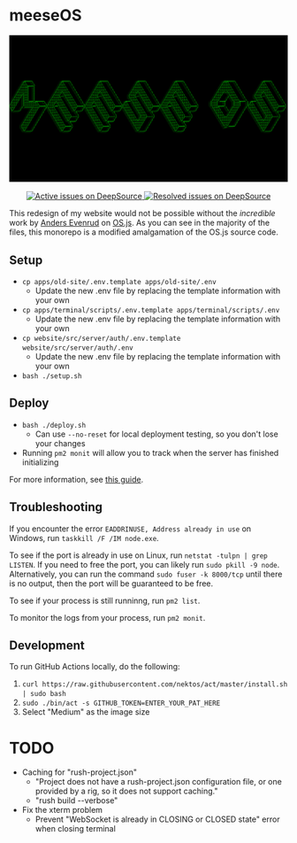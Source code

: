 # meeseOS

<p align="center">
  <img src="./website/src/client/social.png" width="650" />
</p>

<p align="center">
  <a href="https://deepsource.io/gh/meese-enterprises/meeseOS/?ref=repository-badge">
    <img
      src="https://deepsource.io/gh/meese-enterprises/meeseOS.svg/?label=active+issues&show_trend=true&token=CRr7brFwKTb7yUJpTlVeUpjA"
      title="Active issues on DeepSource"
    />
  </a>
  <a href="https://deepsource.io/gh/ameese-enterprises/meeseOS/?ref=repository-badge">
    <img
      src="https://deepsource.io/gh/meese-enterprises/meeseOS.svg/?label=resolved+issues&show_trend=true&token=CRr7brFwKTb7yUJpTlVeUpjA"
      title="Resolved issues on DeepSource"
    />
  </a>
</p>

This redesign of my website would not be possible without the _incredible_ work by [Anders Evenrud](https://github.com/andersevenrud) on [OS.js](https://github.com/os-js/OS.js). As you can see in the majority of the files, this monorepo is a modified amalgamation of the OS.js source code.

## Setup

- `cp apps/old-site/.env.template apps/old-site/.env`
  - Update the new .env file by replacing the template information with your own
- `cp apps/terminal/scripts/.env.template apps/terminal/scripts/.env`
  - Update the new .env file by replacing the template information with your own
- `cp website/src/server/auth/.env.template website/src/server/auth/.env`
  - Update the new .env file by replacing the template information with your own
- `bash ./setup.sh`

## Deploy

- `bash ./deploy.sh`
  - Can use `--no-reset` for local deployment testing, so you don't lose your changes
- Running `pm2 monit` will allow you to track when the server has finished initializing

For more information, see [this guide](https://manual.os-js.org/guide/deploy/).

## Troubleshooting

If you encounter the error `EADDRINUSE, Address already in use` on Windows, run `taskkill /F /IM node.exe`.

To see if the port is already in use on Linux, run `netstat -tulpn | grep LISTEN`. If you need to free the port, you can likely run `sudo pkill -9 node`. Alternatively, you can run the command `sudo fuser -k 8000/tcp` until there is no output, then the port will be guaranteed to be free.

To see if your process is still runninng, run `pm2 list`.

To monitor the logs from your process, run `pm2 monit`.

## Development

To run GitHub Actions locally, do the following:

1. `curl https://raw.githubusercontent.com/nektos/act/master/install.sh | sudo bash`
2. `sudo ./bin/act -s GITHUB_TOKEN=ENTER_YOUR_PAT_HERE`
3. Select "Medium" as the image size


# TODO

- Caching for "rush-project.json"
  - "Project does not have a rush-project.json configuration file, or one provided by a rig, so it does not support caching."
  - "rush build --verbose"
- Fix the xterm problem
  - Prevent "WebSocket is already in CLOSING or CLOSED state" error when closing terminal
